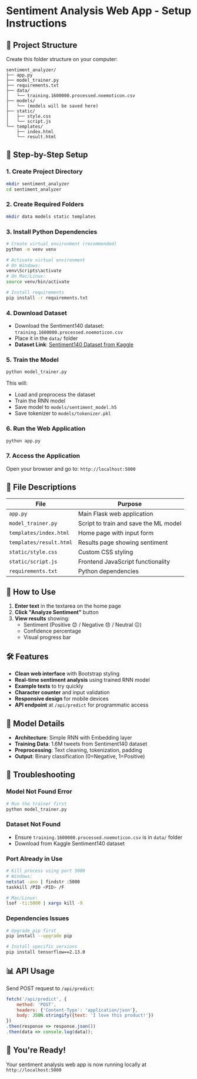 # Sentiment Analysis Web App - Setup Instructions

## 📁 Project Structure
Create this folder structure on your computer:

```
sentiment_analyzer/
├── app.py
├── model_trainer.py
├── requirements.txt
├── data/
│   └── training.1600000.processed.noemoticon.csv
├── models/
│   └── (models will be saved here)
├── static/
│   ├── style.css
│   └── script.js
└── templates/
    ├── index.html
    └── result.html
```

## 🚀 Step-by-Step Setup

### 1. Create Project Directory
```bash
mkdir sentiment_analyzer
cd sentiment_analyzer
```

### 2. Create Required Folders
```bash
mkdir data models static templates
```

### 3. Install Python Dependencies
```bash
# Create virtual environment (recommended)
python -m venv venv

# Activate virtual environment
# On Windows:
venv\Scripts\activate
# On Mac/Linux:
source venv/bin/activate

# Install requirements
pip install -r requirements.txt
```

### 4. Download Dataset
- Download the Sentiment140 dataset: `training.1600000.processed.noemoticon.csv`
- Place it in the `data/` folder
- **Dataset Link**: [Sentiment140 Dataset from Kaggle](https://www.kaggle.com/datasets/kazanova/sentiment140)

### 5. Train the Model
```bash
python model_trainer.py
```
This will:
- Load and preprocess the dataset
- Train the RNN model
- Save model to `models/sentiment_model.h5`
- Save tokenizer to `models/tokenizer.pkl`

### 6. Run the Web Application
```bash
python app.py
```

### 7. Access the Application
Open your browser and go to: `http://localhost:5000`

## 📝 File Descriptions

| File | Purpose |
|------|---------|
| `app.py` | Main Flask web application |
| `model_trainer.py` | Script to train and save the ML model |
| `templates/index.html` | Home page with input form |
| `templates/result.html` | Results page showing sentiment |
| `static/style.css` | Custom CSS styling |
| `static/script.js` | Frontend JavaScript functionality |
| `requirements.txt` | Python dependencies |

## 🎯 How to Use

1. **Enter text** in the textarea on the home page
2. **Click "Analyze Sentiment"** button
3. **View results** showing:
   - Sentiment (Positive 😊 / Negative 😞 / Neutral 😐)
   - Confidence percentage
   - Visual progress bar

## 🛠 Features

- **Clean web interface** with Bootstrap styling
- **Real-time sentiment analysis** using trained RNN model
- **Example texts** to try quickly
- **Character counter** and input validation
- **Responsive design** for mobile devices
- **API endpoint** at `/api/predict` for programmatic access

## 🧠 Model Details

- **Architecture**: Simple RNN with Embedding layer
- **Training Data**: 1.6M tweets from Sentiment140 dataset
- **Preprocessing**: Text cleaning, tokenization, padding
- **Output**: Binary classification (0=Negative, 1=Positive)

## 🚨 Troubleshooting

### Model Not Found Error
```bash
# Run the trainer first
python model_trainer.py
```

### Dataset Not Found
- Ensure `training.1600000.processed.noemoticon.csv` is in `data/` folder
- Download from Kaggle Sentiment140 dataset

### Port Already in Use
```bash
# Kill process using port 5000
# Windows:
netstat -ano | findstr :5000
taskkill /PID <PID> /F

# Mac/Linux:
lsof -ti:5000 | xargs kill -9
```

### Dependencies Issues
```bash
# Upgrade pip first
pip install --upgrade pip

# Install specific versions
pip install tensorflow==2.13.0
```

## 📊 API Usage

Send POST request to `/api/predict`:
```javascript
fetch('/api/predict', {
    method: 'POST',
    headers: {'Content-Type': 'application/json'},
    body: JSON.stringify({text: 'I love this product!'})
})
.then(response => response.json())
.then(data => console.log(data));
```

## 🎉 You're Ready!
Your sentiment analysis web app is now running locally at `http://localhost:5000`